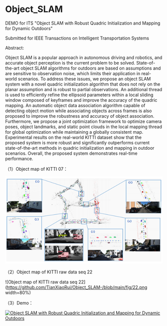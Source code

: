 # Object_SLAM


DEMO for ITS "Object SLAM with Robust Quadric Initialization and Mapping for Dynamic Outdoors"


Submitted for IEEE Transactions on Intelligent Transportation Systems 

Abstract:


Object SLAM is a popular approach in autonomous driving and robotics, and accurate object perception is the current problem to be solved. State-of-the-art object SLAM algorithms for outdoors are based on assumptions and are sensitive to observation noise, which limits their application in real-world scenarios. 
To address these issues, we propose an object SLAM system with a novel quadric initialization algorithm that does not rely on the planar assumption and is robust to partial observations. An additional thread is used to efficiently refine the ellipsoid parameters within a local sliding window composed of keyframes and improve the accuracy of the quadric mapping. An automatic object data association algorithm capable of detecting object motion while associating objects across frames is also proposed to improve the robustness and accuracy of object association.  Furthermore, we propose a joint optimization framework to optimize camera poses, object landmarks, and static point clouds in the local mapping thread for global optimization while maintaining a globally consistent map.
Experimental results on the real-world KITTI dataset show that the proposed system is more robust and significantly outperforms current state-of-the-art methods in quadric initialization and mapping in outdoor scenarios. Overall, the proposed system demonstrates real-time performance.

（1）Object map of KITTI 07：


![Object map of KITTI 07](https://github.com/TianXiaoRui/Object_SLAM-/blob/main/fig/07.png)


（2）Object map of KITTI raw data seq 22


![Object map of KITTI raw data seq 22](https://github.com/TianXiaoRui/Object_SLAM-/blob/main/fig/22.png width=80%)


（3）Demo：


[![Object SLAM with Robust Quadric Initialization and Mapping for Dynamic Outdoors](https://res.cloudinary.com/marcomontalbano/image/upload/v1675908893/video_to_markdown/images/youtube--ghm2eYfhBDs-c05b58ac6eb4c4700831b2b3070cd403.jpg)](https://www.youtube.com/watch?v=ghm2eYfhBDs "Object SLAM with Robust Quadric Initialization and Mapping for Dynamic Outdoors")



